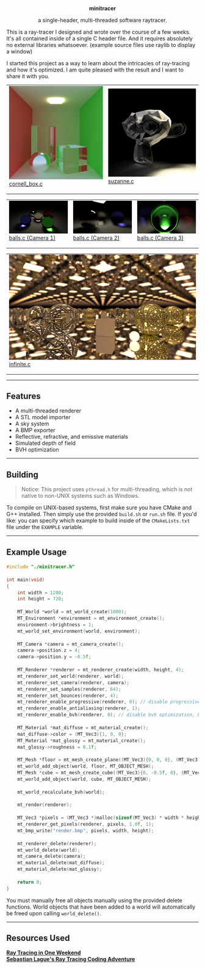 <div align="center">
    <strong>minitracer</strong>
    <p>a single-header, multi-threaded software raytracer.</p>
</div>

This is a ray-tracer I designed and wrote over the course of a few weeks. It's all contained inside of a single C header file. And it requires absolutely no external libraries whatsoever. (example source files use raylib to display a window)

I started this project as a way to learn about the intricacies of ray-tracing and how it's optimized. I am quite pleased with the result and I want to share it with you.

<table>
    <tr>
        <td>
            <img src="./docs/screenshots/cornell_box.png">
            <br>
            <a href="./examples/cornell_box.c">cornell_box.c</p>
        </td>
        <td>
            <img src="./docs/screenshots/suzanne.png">
            <br>
            <a href="./examples/suzanne.c">suzanne.c</p>
        </td>
    </tr>
</table>
<table>
    <tr>
        <td>
            <img src="./docs/screenshots/balls.png">
            <br>
            <a href="./examples/balls.c">balls.c (Camera 1)</p>
        </td>
        <td>
            <img src="./docs/screenshots/balls2.png">
            <br>
            <a href="./examples/balls.c">balls.c (Camera 2)</p>
        </td>
        <td>
            <img src="./docs/screenshots/balls3.png">
            <br>
            <a href="./examples/balls.c">balls.c (Camera 3)</p>
        </td>
    </tr>
</table>
<table>
    <tr>
        <td>
            <img src="./docs/screenshots/infinite.png">
            <br>
            <a href="./examples/balls.c">infinite.c</p>
        </td>
    </tr>
</table>

---

## Features
- A multi-threaded renderer
- A STL model importer
- A sky system
- A BMP exporter
- Reflective, refractive, and emissive materials
- Simulated depth of field
- BVH optimization

---

## Building
> Notice: This project uses `pthread.h` for multi-threading, which is not native to non-UNIX systems such as Windows.

To compile on UNIX-based systems, first make sure you have CMake and G++ installed. Then simply use the provided `build.sh` or `run.sh` file. If you'd like: you can specify which example to build inside of the `CMakeLists.txt` file under the `EXAMPLE` variable.

---

## Example Usage
```c
#include "./minitracer.h"

int main(void)
{
    int width = 1280;
    int height = 720;

    MT_World *world = mt_world_create(1000);
    MT_Environment *environment = mt_environment_create();
    environment->brightness = 1;
    mt_world_set_environment(world, environment);

    MT_Camera *camera = mt_camera_create();
    camera->position.z = 4;
    camera->position.y = -0.5f;

    MT_Renderer *renderer = mt_renderer_create(width, height, 4);
    mt_renderer_set_world(renderer, world);
    mt_renderer_set_camera(renderer, camera);
    mt_renderer_set_samples(renderer, 64);
    mt_renderer_set_bounces(renderer, 4);
    mt_renderer_enable_progressive(renderer, 0); // disable progressive rendering
    mt_renderer_enable_antialiasing(renderer, 1);
    mt_renderer_enable_bvh(renderer, 0); // disable bvh optimization, bottlenecks small scenes

    MT_Material *mat_diffuse = mt_material_create();
    mat_diffuse->color = (MT_Vec3){1, 0, 0};
    MT_Material *mat_glossy = mt_material_create();
    mat_glossy->roughness = 0.1f;

    MT_Mesh *floor = mt_mesh_create_plane((MT_Vec3){0, 0, 0}, (MT_Vec3){0, 0, 0}, (MT_Vec3){50, 1, 50}, mat_glossy);
    mt_world_add_object(world, floor, MT_OBJECT_MESH);
    MT_Mesh *cube = mt_mesh_create_cube((MT_Vec3){0, -0.5f, 0}, (MT_Vec3){0, MT_PI / 4.0f, 0}, (MT_Vec3){1, 1, 1}, mat_diffuse);
    mt_world_add_object(world, cube, MT_OBJECT_MESH);

    mt_world_recalculate_bvh(world);

    mt_render(renderer);

    MT_Vec3 *pixels = (MT_Vec3 *)malloc(sizeof(MT_Vec3) * width * height);
    mt_renderer_get_pixels(renderer, pixels, 1.0f, 1);
    mt_bmp_write("render.bmp", pixels, width, height);

    mt_renderer_delete(renderer);
    mt_world_delete(world);
    mt_camera_delete(camera);
    mt_material_delete(mat_diffuse);
    mt_material_delete(mat_glossy);
    
    return 0;
}
```

You must manually free all objects manually using the provided delete functions. World objects that have been added to a world will automatically be freed upon calling `world_delete()`.

---

## Resources Used
[**Ray Tracing in One Weekend**](https://raytracing.github.io) \
[**Sebastian Lague's Ray Tracing Coding Adventure**](https://www.youtube.com/watch?v=Qz0KTGYJtUk)
